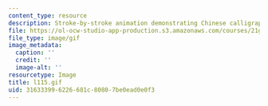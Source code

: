```yaml
---
content_type: resource
description: Stroke-by-stroke animation demonstrating Chinese calligraphy.
file: https://ol-ocw-studio-app-production.s3.amazonaws.com/courses/21g-104-chinese-iv-regular-spring-2004/316333996226681c80807be0ead0e0f3_l115.gif
file_type: image/gif
image_metadata:
  caption: ''
  credit: ''
  image-alt: ''
resourcetype: Image
title: l115.gif
uid: 31633399-6226-681c-8080-7be0ead0e0f3
---
```

